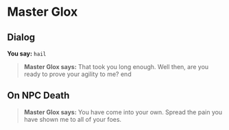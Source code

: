 # Master Glox




## Dialog

**You say:** `hail`



>**Master Glox says:** That took you long enough. Well then, are you ready to prove your agility to me?
end



## On NPC Death

>**Master Glox says:** You have come into your own. Spread the pain you have shown me to all of your foes.





